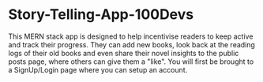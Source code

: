 # Story-Telling-App-100Devs

This MERN stack app is designed to help incentivise readers to keep active and track their progress. They can add new books, look back at the reading logs of their old books and even share their novel insights to the public posts page, where others can give them a "like". You will first be brought to a SignUp/Login page where you can setup an account.

